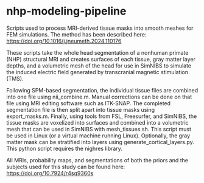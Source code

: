 # nhp-modeling-pipeline
Scripts used to process MRI-derived tissue masks into smooth meshes for FEM simulations. The method has been described here: https://doi.org/10.1016/j.jneumeth.2024.110176

These scripts take the whole head segmentation of a nonhuman primate (NHP) structural MRI and creates surfaces of each tissue, gray matter layer depths, and a volumetric mesh of the head for use in SimNIBS to simulate
the induced electric field generated by transcranial magnetic stimulation (TMS).

Following SPM-based segmentation, the individual tissue files are combined into one file using nii_combine.m. Manual corrections can be done on that file using MRI editing software such as ITK-SNAP.
The completed segmentation file is then split apart into tissue masks using export_masks.m.
Finally, using tools from FSL, Freesurfer, and SimNIBS, the tissue masks are voxelized into surfaces and combined into a volumetric mesh that can be used in SimNIBS with mesh_tissues.sh. This script must be used in 
Linux (or a virtual machine running Linux).
Optionally, the gray matter mask can be stratified into layers using generate_cortical_layers.py. This python script requires the nighres library.

All MRIs, probability maps, and segmentations of both the priors and the subjects used for this study can be found here: https://doi.org/10.7924/r4sq9360s
